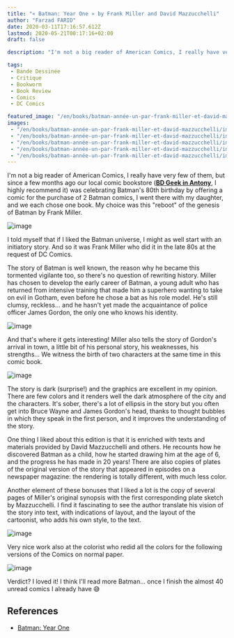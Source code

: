 ```yaml
---
title: "« Batman: Year One » by Frank Miller and David Mazzucchelli"
author: "Farzad FARID"
date: 2020-03-11T17:16:57.612Z
lastmod: 2020-05-21T00:17:16+02:00
draft: false

description: "I'm not a big reader of American Comics, I really have very few of them, but since a few months ago our local comic bookstore…"

tags:
 - Bande Dessinée
 - Critique
 - Bookworm
 - Book Review
 - Comics
 - DC Comics

featured_image: "/en/books/batman-année-un-par-frank-miller-et-david-mazzucchelli/images/1.jpeg" 
images:
 - "/en/books/batman-année-un-par-frank-miller-et-david-mazzucchelli/images/1.jpeg"
 - "/en/books/batman-année-un-par-frank-miller-et-david-mazzucchelli/images/2.jpeg"
 - "/en/books/batman-année-un-par-frank-miller-et-david-mazzucchelli/images/3.jpeg"
 - "/en/books/batman-année-un-par-frank-miller-et-david-mazzucchelli/images/4.jpeg"
 - "/en/books/batman-année-un-par-frank-miller-et-david-mazzucchelli/images/5.jpeg"
---
```


I'm not a big reader of American Comics, I really have very few of them, but since a few months ago our local comic bookstore ([**BD Geek in Antony**](https://www.facebook.com/librairieBDGEEK/), I highly recommend it) was celebrating Batman's 80th birthday by offering a comic for the purchase of 2 Batman comics, I went there with my daughter, and we each chose one book. My choice was this "reboot" of the genesis of Batman by Frank Miller.

![image](images/1.jpeg#layoutTextWidth)

I told myself that if I liked the Batman universe, I might as well start with an initiatory story. And so it was Frank Miller who did it in the late 80s at the request of DC Comics.

The story of Batman is well known, the reason why he became this tormented vigilante too, so there's no question of rewriting history. Miller has chosen to develop the early career of Batman, a young adult who has returned from intensive training that made him a superhero wanting to take on evil in Gotham, even before he chose a bat as his role model. He's still clumsy, reckless... and he hasn't yet made the acquaintance of police officer James Gordon, the only one who knows his identity.

![image](images/2.jpeg#layoutTextWidth)

And that's where it gets interesting! Miller also tells the story of Gordon's arrival in town, a little bit of his personal story, his weaknesses, his strengths... We witness the birth of two characters at the same time in this comic book.

![image](images/3.jpeg#layoutTextWidth)

The story is dark (surprise!) and the graphics are excellent in my opinion. There are few colors and it renders well the dark atmosphere of the city and the characters. It's sober, there's a lot of ellipsis in the story but you often get into Bruce Wayne and James Gordon's head, thanks to thought bubbles in which they speak in the first person, and it improves the understanding of the story.

One thing I liked about this edition is that it is enriched with texts and materials provided by David Mazzucchelli and others. He recounts how he discovered Batman as a child, how he started drawing him at the age of 6, and the progress he has made in 20 years! There are also copies of plates of the original version of the story that appeared in episodes on a newspaper magazine: the rendering is totally different, with much less color.

Another element of these bonuses that I liked a lot is the copy of several pages of Miller's original synopsis with the first corresponding plate sketch by Mazzucchelli. I find it fascinating to see the author translate his vision of the story into text, with indications of layout, and the layout of the cartoonist, who adds his own style, to the text.

![image](images/4.jpeg#layoutTextWidth)

Very nice work also at the colorist who redid all the colors for the following versions of the Comics on normal paper.

![image](images/5.jpeg#layoutTextWidth)

Verdict? I loved it! I think I'll read more Batman... once I finish the almost 40 unread comics I already have 😅
 
## References

* [Batman: Year One](https://en.wikipedia.org/wiki/Batman:_Year_One) 
